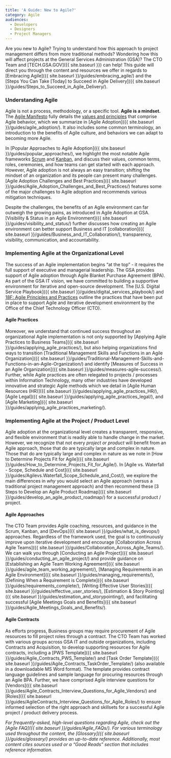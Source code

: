 ```yaml
---
title: 'A Guide: New to Agile?'
category: Agile
audiences:
  - Developers
  - Designers
  - Project Managers
---
```


Are you new to Agile? Trying to understand how this approach to project management differs from more traditional methods? Wondering how this will affect projects at the General Services Administration (GSA)? The CTO Team and [TECH.GSA.GOV]({{ site.baseurl }}) can help! This guide will direct you through the content and resources we offer in regards to [Embracing Agile]({{ site.baseurl }}/guides/embracing_agile/) and the [Steps You Can Take [Today] to Succeed in Agile Delivery]({{ site.baseurl }}/guides/Steps_to_Succeed_in_Agile_Delivery/).

### Understanding Agile
Agile is not a process, methodology, or a specific tool. **Agile is a mindset.** The [Agile Manifesto](http://agilemanifesto.org/) fully details the [values and principles](http://agilemanifesto.org/) that comprise Agile behavior, which we summarize in [Agile Adoption]({{ site.baseurl }}/guides/agile_adoption/). It also includes some common terminology, an introduction to the benefits of Agile culture, and behaviors we can adapt to becoming more Agile.

In [Popular Approaches to Agile Adoption]({{ site.baseurl }}/guides/popular_approaches/), we highlight the most notable Agile frameworks [Scrum](https://www.scrum.org/) and [Kanban](https://leankit.com/learn/kanban/what-is-kanban/), and discuss their values, common terms, roles, ceremonies, and how teams can get started with each approach. However, Agile adoption is not always an easy transition; shifting the mindset of an organization and its people can present many challenges. [Agile Adoption Challenges and Best Practices]({{ site.baseurl }}/guides/Agile_Adoption_Challenges_and_Best_Practices/) features some of the major challenges to Agile adoption and recommends various mitigation techniques.

Despite the challenges, the benefits of an Agile environment can far outweigh the growing pains, as introduced in Agile Adoption at GSA. [Visibility & Status in an Agile Environment]({{ site.baseurl }}/guides/visibility_and_status/) further discusses how creating an Agile environment can better support Business and IT [collaboration]({{ site.baseurl }}/guides/Business_and_IT_Collaboration/), transparency, visibility, communication, and accountability.

### Implementing Agile at the Organizational Level
The success of an Agile implementation begins “at the top” - it requires the full support of executive and managerial leadership. The GSA provides support of Agile adoption through Agile Blanket Purchase Agreement (BPA). As part of the GSA IT vision, we have committed to building a supportive environment for iterative and open-source development. The [U.S. Digital Service Playbook]({{ site.baseurl }}/guides/digital_services_playbook/) and [18F: Agile Principles and Practices](https://pages.18f.gov/agile/) outline the practices that have been put in place to support Agile and iterative development environment by the Office of the Chief Technology Officer (CTO). 

#### Agile Practices
Moreover, we understand that continued success throughout an organizational Agile implementation is not only supported by [Applying Agile Practices to Business Teams]({{ site.baseurl }}/guides/applying_agile_practices/), but also helping organizations find ways to transition [Traditional Management Skills and Functions in an Agile Organization]({{ site.baseurl }}/guides/Traditional-Management-Skills-and-Functions-in-an-Agile-Organization/) and identify [Measures of Success in an Agile Organization]({{ site.baseurl }}/guides/measures-agile-success/). Further, while Agile practices are often relegated to projects / processes within Information Technology, many other industries have developed innovative and strategic Agile methods which we detail in [Agile Human Resources (HR)]({{ site.baseurl }}/guides/applying_agile_practices_HR/), [Agile Legal]({{ site.baseurl }}/guides/applying_agile_practices_legal/), and [Agile Marketing]({{ site.baseurl }}/guides/applying_agile_practices_marketing/).

### Implementing Agile at the Project / Product Level
Agile adoption at the organizational level creates a transparent, responsive, and flexible environment that is readily able to handle change in the market. However, we recognize that not every *project or product* will benefit from an Agile approach, those that do are typically large and complex in nature. Those that do are typically large and complex in nature as we note in [How to Determine Projects Fit for Agile]({{ site.baseurl }}/guides/How_to_Determine_Projects_Fit_for_Agile/). In [Agile vs. Waterfall - Scope, Schedule and Cost]({{ site.baseurl }}/guides/Agilevs.Waterfall_Scope_Schedule_and_Cost/), we explore the main differences in *why* you would select an Agile approach (versus a traditional project management approach) and then recommend these [3 Steps to Develop an Agile Product Roadmap]({{ site.baseurl }}/guides/develop_an_agile_product_roadmap/) for a successful product / project.

#### Agile Approaches
The CTO Team provides Agile coaching, resources, and guidance in the Scrum, Kanban, and [DevOps]({{ site.baseurl }}/guides/what_is_devops/) approaches. Regardless of the framework used, the goal is to continuously improve upon iterative development and encourage [Collaboration Across Agile Teams]({{ site.baseurl }}/guides/Collaboration_Across_Agile_Teams/). We can walk you through [Conducting an Agile Project]({{ site.baseurl }}/guides/conducting_an_agile_project/) and provide guidance on [Establishing an Agile Team Working Agreement]({{ site.baseurl }}/guides/agile_team_working_agreement/), [Managing Requirements in an Agile Environment]({{ site.baseurl }}/guides/managing_requirements/), [Defining When a Requirement is Complete]({{ site.baseurl }}/guides/requirements_complete/), [Writing Effective User Stories]({{ site.baseurl }}/guides/effective_user_stories/), [Estimation & Story Pointing]({{ site.baseurl }}/guides/estimation_and_storypointing/), and facilitating successful [Agile Meetings Goals and Benefits]({{ site.baseurl }}/guides/Agile_Meetings_Goals_and_Benefits/).

#### Agile Contracts
As efforts progress, Business groups may require procurement of Agile resources to fill project roles through a contract. The CTO Team has worked with various groups across GSA IT and outside organizations, including Contracts and Acquisition, to develop supporting resources for Agile contracts, including a [PWS Template]({{ site.baseurl }}/guides/Agile_Contracts_PWS_Template/) and [Task Order Template]({{ site.baseurl }}/guides/Agile_Contracts_TaskOrder_Template/) (also available in a downloadable MS Word format). The template provides contract language guidelines and sample language for procuring resources through an Agile BPA. Further, we have comprised Agile interview questions for [Vendors]({{ site.baseurl }}/guides/Agile_Contracts_Interview_Questions_for_Agile_Vendors/) and [Roles]({{ site.baseurl }}/guides/AgileContracts_Interview_Questions_for_Agile_Roles/) to ensure informed selection of the right approach and skillsets for a successful Agile project / product delivery process. 

*For frequently-asked, high-level questions regarding Agile, check out the [Agile FAQ]({{ site.baseurl }}/guides/Agile_FAQs/). For various terminology used throughout the content, the [Glossary]({{ site.baseurl }}/guides/glossary/) provides an up-to-date reference. Additionally, most content cites sources used or a “Good Reads” section that includes reference information.*
